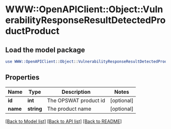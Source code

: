 # WWW::OpenAPIClient::Object::VulnerabilityResponseResultDetectedProductProduct

## Load the model package
```perl
use WWW::OpenAPIClient::Object::VulnerabilityResponseResultDetectedProductProduct;
```

## Properties
Name | Type | Description | Notes
------------ | ------------- | ------------- | -------------
**id** | **int** | The OPSWAT product id | [optional] 
**name** | **string** | The product name | [optional] 

[[Back to Model list]](../README.md#documentation-for-models) [[Back to API list]](../README.md#documentation-for-api-endpoints) [[Back to README]](../README.md)


